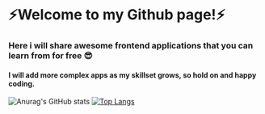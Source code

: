 

# ⚡Welcome to my Github page!⚡

### Here i will share awesome frontend applications that you can learn from for free 😎
#### I will add more complex apps as my skillset grows, so hold on and happy coding.

![Anurag's GitHub stats](https://github-readme-stats.vercel.app/api?username=thomaslaukkanen&show_icons=true&theme=radical)
[![Top Langs](https://github-readme-stats.vercel.app/api/top-langs/?username=thomaslaukkanen&layout=compact)](https://github.com/anuraghazra/github-readme-stats)



<!--
**ThomasLaukkanen/ThomasLaukkanen** is a ✨ _special_ ✨ repository because its `README.md` (this file) appears on your GitHub profile.

Here are some ideas to get you started:

- 🔭 I’m currently working on ...
- 🌱 I’m currently learning ...
- 👯 I’m looking to collaborate on ...
- 🤔 I’m looking for help with ...
- 💬 Ask me about ...
- 📫 How to reach me: ...
- 😄 Pronouns: ...
- ⚡ Fun fact: ...
-->

